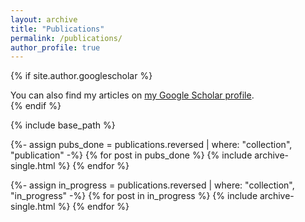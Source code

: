 ```yaml
---
layout: archive
title: "Publications"
permalink: /publications/
author_profile: true
---
```


{% if site.author.googlescholar %}
  <div class="wordwrap">You can also find my articles on <a href="{{site.author.googlescholar}}">my Google Scholar profile</a>.</div>
{% endif %}

{% include base_path %}


{%- assign pubs_done = publications.reversed  | where: "collection", "publication" -%}
{% for post in pubs_done %}
	  {% include archive-single.html %}
{% endfor %}

{%- assign in_progress = publications.reversed  | where: "collection", "in_progress" -%}
{% for post in in_progress %}
	  {% include archive-single.html %}
{% endfor %}
